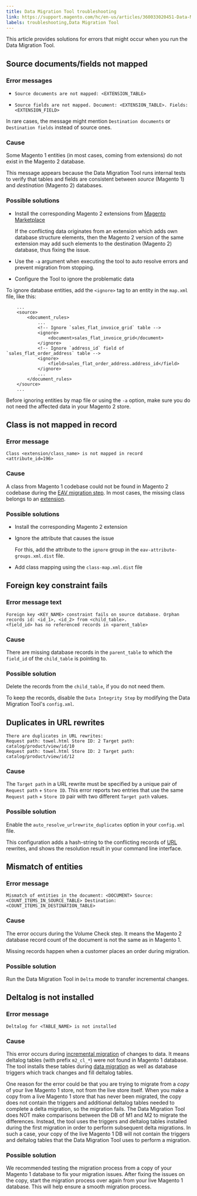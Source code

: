 ```yaml
---
title: Data Migration Tool troubleshooting
link: https://support.magento.com/hc/en-us/articles/360033020451-Data-Migration-Tool-troubleshooting
labels: troubleshooting,Data Migration Tool
---
```


<p>This article provides solutions for errors that might occur when you run the Data Migration Tool.</p>
<h2>Source documents/fields not mapped</h2>
<h3>Error messages</h3>
<ul>
<li>
<pre><code class="language-bash">Source documents are not mapped: &lt;EXTENSION_TABLE&gt;</code></pre>
</li>
<li>
<pre><code class="language-bash">Source fields are not mapped. Document: &lt;EXTENSION_TABLE&gt;. Fields: &lt;EXTENSION_FIELD&gt;</code></pre>
</li>
</ul>
<p>In rare cases, the message might mention <code class="language-bash">Destination documents</code> or <code class="language-bash">Destination fields</code> instead of source ones.</p>
<h3>Cause</h3>
<p>Some Magento 1 entities (in most cases, coming from extensions) do not exist in the Magento 2 database.</p>
<p>This message appears because the Data Migration Tool runs internal tests to verify that tables and fields are consistent between <em>source</em> (Magento 1) and <em>destination</em> (Magento 2) databases.</p>
<h3>Possible solutions</h3>
<ul>
<li>
<p>Install the corresponding Magento 2 extensions from <a href="https://marketplace.magento.com/">Magento Marketplace</a></p>
<p>If the conflicting data originates from an extension which adds own database structure elements, then the Magento 2 version of the same extension may add such elements to the destination (Magento 2) database, thus fixing the issue.</p>
</li>
<li>
<p>Use the <code>-a</code> argument when executing the tool to auto resolve errors and prevent migration from stopping.</p>
</li>
<li>
<p>Configure the Tool to ignore the problematic data</p>
</li>
</ul>
<p>To ignore database entities, add the <code>&lt;ignore&gt;</code> tag to an entity in the <code>map.xml</code> file, like this:</p>
<pre><code class="language-xml">    ...
    &lt;source&gt;
        &lt;document_rules&gt;
            ...
            &lt;!-- Ignore `sales_flat_invoice_grid` table --&gt;
            &lt;ignore&gt;
                &lt;document&gt;sales_flat_invoice_grid&lt;/document&gt;
            &lt;/ignore&gt;
            &lt;!-- Ignore `address_id` field of `sales_flat_order_address` table --&gt;
            &lt;ignore&gt;
                &lt;field&gt;sales_flat_order_address.address_id&lt;/field&gt;
            &lt;/ignore&gt;
            ...
        &lt;/document_rules&gt;
    &lt;/source&gt;
    ...</code></pre>
<p class="warning">Before ignoring entities by map file or using the <code>-a</code> option, make sure you do not need the affected data in your Magento 2 store.</p>
<h2>Class is not mapped in record</h2>
<h3>Error message</h3>
<p><code class="language-bash">Class &lt;extension/class_name&gt; is not mapped in record &lt;attribute_id=196&gt;</code></p>
<h3>Cause</h3>
<p>A class from Magento 1 codebase could not be found in Magento 2 codebase during the <a href="https://devdocs.magento.com/guides/v2.3/migration/migration-tool-internal-spec.html#eav">EAV migration step</a>. In most cases, the missing class belongs to an <a href="https://glossary.magento.com/extension">extension</a>.</p>
<h3>Possible solutions</h3>
<ul>
<li>
<p>Install the corresponding Magento 2 extension</p>
</li>
<li>
<p>Ignore the attribute that causes the issue</p>
<p>For this, add the attribute to the <code>ignore</code> group in the <code>eav-attribute-groups.xml.dist</code> file.</p>
</li>
<li>
<p>Add class mapping using the <code>class-map.xml.dist</code> file</p>
</li>
</ul>
<h2>Foreign key constraint fails</h2>
<h3>Error message text</h3>
<pre><code class="language-bash">Foreign key &lt;KEY_NAME&gt; constraint fails on source database. Orphan records id: &lt;id_1&gt;, &lt;id_2&gt; from &lt;child_table&gt;.<br/>&lt;field_id&gt; has no referenced records in &lt;parent_table&gt;</code></pre>
<h3>Cause</h3>
<p>There are missing database records in the <code>parent_table</code> to which the <code>field_id</code> of the <code>child_table</code> is pointing to.</p>
<h3>Possible solution</h3>
<p>Delete the records from the <code>child_table</code>, if you do not need them.</p>
<p>To keep the records, disable the <code>Data Integrity Step</code> by modifying the Data Migration Tool's <code>config.xml</code>.</p>
<h2>Duplicates in URL rewrites</h2>
<pre><code class="language-xml">There are duplicates in URL rewrites:
Request path: towel.html Store ID: 2 Target path: catalog/product/view/id/10
Request path: towel.html Store ID: 2 Target path: catalog/product/view/id/12</code></pre>
<h3>Cause</h3>
<p>The <code>Target path</code> in a URL rewrite must be specified by a unique pair of <code>Request path</code> + <code>Store ID</code>. This error reports two entries that use the same <code>Request path</code> + <code>Store ID</code> pair with two different <code>Target path</code> values.</p>
<h3>Possible solution</h3>
<p>Enable the <code>auto_resolve_urlrewrite_duplicates</code> option in your <code>config.xml</code> file.</p>
<p>This configuration adds a hash-string to the conflicting records of <a href="https://glossary.magento.com/url">URL</a> rewrites, and shows the resolution result in your command line interface.</p>
<h2>Mismatch of entities</h2>
<h3>Error message</h3>
<pre><code class="language-bash">Mismatch of entities in the document: &lt;DOCUMENT&gt; Source: &lt;COUNT_ITEMS_IN_SOURCE_TABLE&gt; Destination: &lt;COUNT_ITEMS_IN_DESTINATION_TABLE&gt;</code></pre>
<h3>Cause</h3>
<p>The error occurs during the Volume Check step. It means the Magento 2 database record count of the document is not the same as in Magento 1.</p>
<p>Missing records happen when a customer places an order during migration.</p>
<h3>Possible solution</h3>
<p>Run the Data Migration Tool in <code>Delta</code> mode to transfer incremental changes.</p>
<h2>Deltalog is not installed</h2>
<h3>Error message</h3>
<pre><code class="language-bash">Deltalog for &lt;TABLE_NAME&gt; is not installed</code></pre>
<h3>Cause</h3>
<p>This error occurs during <a href="https://devdocs.magento.com/guides/v2.3/migration/migration-migrate-delta.html">incremental migration</a> of changes to data. It means deltalog tables (with prefix <code>m2_cl_*</code>) were not found in Magento 1 database. The tool installs these tables during <a href="https://devdocs.magento.com/guides/v2.3/migration/migration-migrate-data.html">data migration</a> as well as database triggers which track changes and fill deltalog tables.</p>
<p>One reason for the error could be that you are trying to migrate from a <em>copy</em> of your live Magento 1 store, not from the live store itself. When you make a copy from a live Magento 1 store that has never been migrated, the copy does not contain the triggers and additional deltalog tables needed to complete a delta migration, so the migration fails. The Data Migration Tool does NOT make comparisons between the DB of M1 and M2 to migrate the differences. Instead, the tool uses the triggers and deltalog tables installed during the first migration in order to perform subsequent delta migrations. In such a case, your copy of the live Magento 1 DB will not contain the triggers and deltalog tables that the Data Migration Tool uses to perform a migration.</p>
<h3>Possible solution</h3>
<p>We recommended testing the migration process from a copy of your Magento 1 database to fix your migration issues. After fixing the issues on the copy, start the migration process over again from your live Magento 1 database. This will help ensure a smooth migration process.</p>